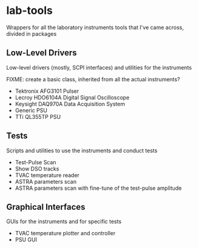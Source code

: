# lab-tools
Wrappers for all the laboratory instruments tools that I've came across, divided in packages

## Low-Level Drivers
Low-level drivers (mostly, SCPI interfaces) and utilities for the instruments

FIXME: create a basic class, inherited from all the actual instruments?

- Tektronix AFG3101 Pulser
- Lecroy HDO6104A Digital Signal Oscilloscope
- Keysight DAQ970A Data Acquisition System
- Generic PSU
- TTi QL355TP PSU

## Tests
Scripts and utilities to use the instruments and conduct tests
- Test-Pulse Scan
- Show DSO tracks
- TVAC temperature reader
- ASTRA parameters scan
- ASTRA parameters scan with fine-tune of the test-pulse amplitude

## Graphical Interfaces
GUIs for the instruments and for specific tests
- TVAC temperature plotter and controller
- PSU GUI